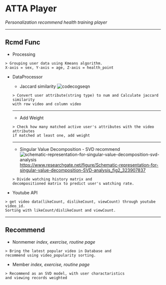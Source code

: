 # ATTA Player #
*Personalization recommend health training player*

**********************************************

## Rcmd Func ##

* Processing
```
> Grouping user data using Kmeans algorithm.
X-axis = sex, Y-axis = age, Z-axis = health_point
```

* DataProcessor
	* Jaccard similarity
	![codecogseqn](https://user-images.githubusercontent.com/25345968/45470906-5c6f1400-b76a-11e8-969e-4cbccc13cc3f.gif)

	```
	> Convert user attribute(string type) to num and Calculate jaccard similarity
	with row video and column video

	```
	--------------------
	* Add Weight
	```
	> Check how many matched active user's attributes with the video attributes
	if matched at least one, add weight
	```
	-----------------------
	* Singular Value Decomposition - SVD recommend
	![schematic-representation-for-singular-value-decomposition-svd-analysis](https://user-images.githubusercontent.com/25345968/45471412-f71c2280-b76b-11e8-931e-1e8def15e0d1.png)
	<https://www.researchgate.net/figure/Schematic-representation-for-singular-value-decomposition-SVD-analysis_fig2_323907837>


	```
	> Divide watching history matrix and
	decompositioned matrix to predict user's watching rate.
	```

* Youtube API
```
> get video data(likeCount, dislikeCount, viewCount) through youtube video_id.
Sorting with likeCount/dislikeCount and viewCount.
```

**************

## Recommend ##

* Nonmemer *index, exercise, routine page*

```
> Bring the latest popular video in Database and
recommend using video_popularity sorting.
```

* Member *index, exercise, routine page*

```
> Recommend as an SVD model, with user charactaristics
and viewing records weighted
```
